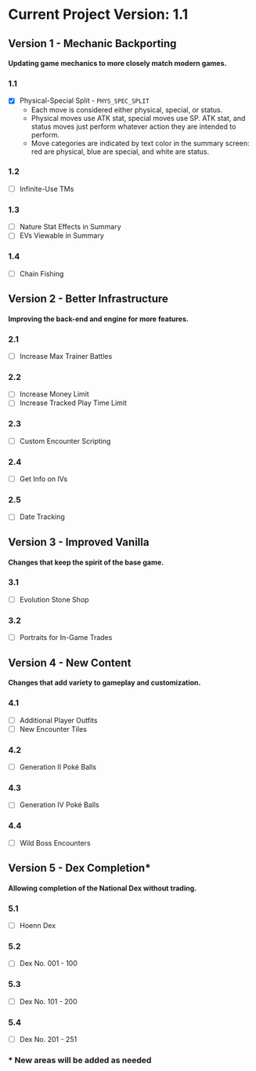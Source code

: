 # Current Project Version: 1.1 #

## Version 1 - Mechanic Backporting ##
#### Updating game mechanics to more closely match modern games. ####

### 1.1 ###
- [X] Physical-Special Split - `PHYS_SPEC_SPLIT`
    - Each move is considered either physical, special, or status.
    - Physical moves use ATK stat, special moves use SP. ATK stat, and status moves just perform
      whatever action they are intended to perform.
    - Move categories are indicated by text color in the summary screen: red are physical, blue are
      special, and white are status.

### 1.2 ###
- [ ] Infinite-Use TMs

### 1.3 ###
- [ ] Nature Stat Effects in Summary
- [ ] EVs Viewable in Summary

### 1.4 ###
- [ ] Chain Fishing


## Version 2 - Better Infrastructure ##
#### Improving the back-end and engine for more features. ####
### 2.1 ###
- [ ] Increase Max Trainer Battles

### 2.2 ###
- [ ] Increase Money Limit
- [ ] Increase Tracked Play Time Limit

### 2.3 ###
- [ ] Custom Encounter Scripting

### 2.4 ###
- [ ] Get Info on IVs

### 2.5 ###
- [ ] Date Tracking


## Version 3 - Improved Vanilla ##
#### Changes that keep the spirit of the base game. ####
### 3.1 ###
- [ ] Evolution Stone Shop

### 3.2 ###
- [ ] Portraits for In-Game Trades


## Version 4 - New Content ##
#### Changes that add variety to gameplay and customization. ####
### 4.1 ###
- [ ] Additional Player Outfits
- [ ] New Encounter Tiles

### 4.2 ###
- [ ] Generation II Poké Balls

### 4.3 ###
- [ ] Generation IV Poké Balls

### 4.4 ###
- [ ] Wild Boss Encounters


## Version 5 - Dex Completion* ##
#### Allowing completion of the National Dex without trading. ####
### 5.1 ###
- [ ] Hoenn Dex

### 5.2 ###
- [ ] Dex No. 001 - 100

### 5.3 ###
- [ ] Dex No. 101 - 200

### 5.4 ###
- [ ] Dex No. 201 - 251

### * New areas will be added as needed ###
